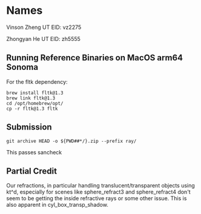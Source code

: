 # Names
Vinson Zheng
UT EID: vz2275

Zhongyan He
UT EID: zh5555

## Running Reference Binaries on MacOS arm64 Sonoma
For the fltk dependency:
```
brew install fltk@1.3
brew link fltk@1.3
cd /opt/homebrew/opt/
cp -r fltk@1.3 fltk
```

## Submission
```
git archive HEAD -o ${PWD##*/}.zip --prefix ray/
```

This passes sancheck

## Partial Credit
Our refractions, in particular handling translucent/transparent objects using kt^d, especially for scenes like sphere_refract3 and sphere_refract4 don't seem to be getting the inside refractive rays or some other issue. This is also apparent in cyl_box_transp_shadow.
